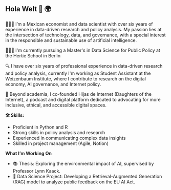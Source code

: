 ## Hola Welt 👋 🌍

👩🏽‍💻 I’m a Mexican economist and data scientist with over six years of experience in data-driven research and policy analysis. My passion lies at the intersection of technology, data, and governance, with a special interest in the responsible and sustainable use of artificial intelligence.

👩🏽‍🎓 I'm currently pursuing a Master's in Data Science for Public Policy at the Hertie School in Berlin 

🔍 I have over six years of professional experience in data-driven research and policy analysis, currently I'm working as Student Assistant at the Weizenbaum Institute, where I contribute to research on the digital economy, AI governance, and Internet policy.

🌱 Beyond academia, I co-founded Hijas de Internet (Daughters of the Internet), a podcast and digital platform dedicated to advocating for more inclusive, ethical, and accessible digital spaces. 

**🛠️ Skills:**
- Proficient in Python and R 
- Strong skills in policy analysis and research 
- Experienced in communicating complex data insights 
- Skilled in project management (Agile, Notion) 

**What I’m Working On**
- 📚 Thesis: Exploring the environmental impact of AI, supervised by Professor Lynn Kaack.
- 🤖 Data Science Project: Developing a Retrieval-Augmented Generation (RAG) model to analyze public feedback on the EU AI Act.
